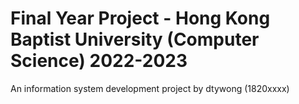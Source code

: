 # Final Year Project - Hong Kong Baptist University (Computer Science) 2022-2023
An information system development project by dtywong (1820xxxx)
